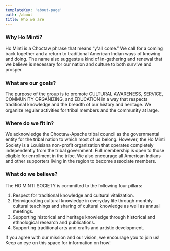 ```yaml
---
templateKey: 'about-page'
path: /about
title: Who we are
---
```

### Why Ho Minti?
Ho Minti is a Choctaw phrase that means “y'all come.” We call for a coming back together and a return to traditional American Indian ways of knowing and doing. The name also suggests a kind of in-gathering and renewal that we believe is necessary for our nation and culture to both survive and prosper.

### What are our goals?
The purpose of the group is to promote CULTURAL AWARENESS, SERVICE, COMMUNITY ORGANIZING, and EDUCATION in a way that respects traditional knowledge and the breadth of our history and heritage. We organize regular activities for tribal members and the community at large.

### Where do we fit in?
We acknowledge the Choctaw-Apache tribal council as the governmental entity for the tribal nation to which most of us belong. However, the Ho Minti Society is a Louisiana non-profit organization that operates completely independently from the tribal government. Full membership is open to those eligible for enrollment in the tribe. We also encourage all American Indians and other supporters living in the region to become associate members.

### What do we believe?
The HO MINTI SOCIETY is committed to the following four pillars:

1. Respect for traditional knowledge and cultural vitalization.
2. Reinvigorating cultural knowledge in everyday life through monthly cultural teachings and sharing of cultural knowledge as well as annual meetings.
3. Supporting historical and heritage knowledge through historical and ethnological research and publications.
4. Supporting traditional arts and crafts and artistic development.

If you agree with our mission and our vision, we encourage you to join us! Keep an eye on this space for information on how!

